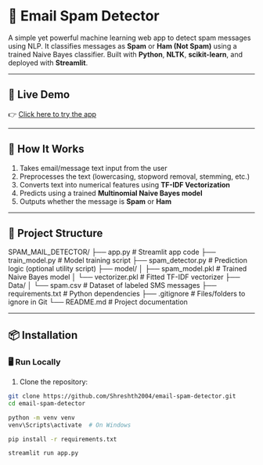 # 📧 Email Spam Detector

A simple yet powerful machine learning web app to detect spam messages using NLP. It classifies messages as **Spam** or **Ham (Not Spam)** using a trained Naive Bayes classifier. Built with **Python**, **NLTK**, **scikit-learn**, and deployed with **Streamlit**.

---

## 🚀 Live Demo

👉 [Click here to try the app](https://email-spam-detector-sj.streamlit.app/)  


---

## 🧠 How It Works

1. Takes email/message text input from the user
2. Preprocesses the text (lowercasing, stopword removal, stemming, etc.)
3. Converts text into numerical features using **TF-IDF Vectorization**
4. Predicts using a trained **Multinomial Naive Bayes model**
5. Outputs whether the message is **Spam** or **Ham**

---

## 📁 Project Structure
SPAM_MAIL_DETECTOR/
├── app.py # Streamlit app code
├── train_model.py # Model training script
├── spam_detector.py # Prediction logic (optional utility script)
├── model/
│ ├── spam_model.pkl # Trained Naive Bayes model
│ └── vectorizer.pkl # Fitted TF-IDF vectorizer
├── Data/
│ └── spam.csv # Dataset of labeled SMS messages
├── requirements.txt # Python dependencies
├── .gitignore # Files/folders to ignore in Git
└── README.md # Project documentation


---

## 📦 Installation

### 🖥️ Run Locally

1. Clone the repository:
```bash
git clone https://github.com/Shreshth2004/email-spam-detector.git
cd email-spam-detector

python -m venv venv
venv\Scripts\activate  # On Windows

pip install -r requirements.txt

streamlit run app.py



